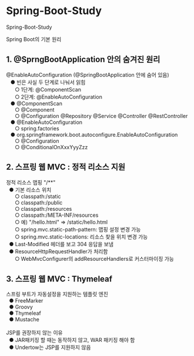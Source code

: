 # Spring-Boot-Study
Spring-Boot-Study

Spring Boot의 기본 원리
## 1. @SprngBootApplication 안의 숨겨진 원리
@EnableAutoConfiguration (@SpringBootApplication 안에 숨어 있음) <br/>
&nbsp; &nbsp;● 빈은 사실 두 단계로 나눠서 읽힘 <br/>
&nbsp; &nbsp;&nbsp; &nbsp;○ 1단계: @ComponentScan <br/>
&nbsp; &nbsp;&nbsp; &nbsp;○ 2단계: @EnableAutoConfiguration <br/>
&nbsp; &nbsp;● @ComponentScan <br/>
&nbsp; &nbsp;&nbsp; &nbsp;○ @Component <br/>
&nbsp; &nbsp;&nbsp; &nbsp;○ @Configuration @Repository @Service @Controller @RestController <br/>
&nbsp; &nbsp;● @EnableAutoConfiguration <br/>
&nbsp; &nbsp;&nbsp; &nbsp;○ spring.factories <br/>
&nbsp; &nbsp;● org.springframework.boot.autoconfigure.EnableAutoConfiguration <br/>
&nbsp; &nbsp;&nbsp; &nbsp;○ @Configuration <br/>
&nbsp; &nbsp;&nbsp; &nbsp;○ @ConditionalOnXxxYyyZzz <br/>

## 2. 스프링 웹 MVC : 정적 리소스 지원
정적 리소스 맵핑 "/**" <br/>
&nbsp;&nbsp;● 기본 리소스 위치 <br/>
&nbsp;&nbsp;&nbsp;&nbsp;&nbsp;&nbsp;○ classpath:/static <br/>
&nbsp;&nbsp;&nbsp;&nbsp;&nbsp;&nbsp;○ classpath:/public <br/>
&nbsp;&nbsp;&nbsp;&nbsp;&nbsp;&nbsp;○ classpath:/resources <br/>
&nbsp;&nbsp;&nbsp;&nbsp;&nbsp;&nbsp;○ classpath:/META-INF/resources <br/>
&nbsp;&nbsp;&nbsp;&nbsp;&nbsp;&nbsp;○ 예) "/hello.html" => /static/hello.html <br/>
&nbsp;&nbsp;&nbsp;&nbsp;&nbsp;&nbsp;○ spring.mvc.static-path-pattern: 맵핑 설정 변경 가능 <br/>
&nbsp;&nbsp;&nbsp;&nbsp;&nbsp;&nbsp;○ spring.mvc.static-locations: 리소스 찾을 위치 변경 가능 <br/>
&nbsp;&nbsp;● Last-Modified 헤더를 보고 304 응답을 보냄<br/>
&nbsp;&nbsp;● ResourceHttpRequestHandler가 처리함<br/>
&nbsp;&nbsp;&nbsp;&nbsp;&nbsp;&nbsp;○ WebMvcConfigurer의 addResourceHandlers로 커스터마이징 가능<br/>

## 3. 스프링 웹 MVC : Thymeleaf
스프링 부트가 자동설정을 지원하는 템플릿 엔진 <br/>
&nbsp;&nbsp;● FreeMarker <br/>
&nbsp;&nbsp;● Groovy <br/>
&nbsp;&nbsp;● Thymeleaf<br/>
&nbsp;&nbsp;● Mustache<br/>
<br/>
JSP를 권장하지 않는 이유 <br/>
&nbsp;&nbsp;● JAR패키징 할 때는 동작하지 않고, WAR 패키징 해야 함<br/>
&nbsp;&nbsp;● Undertow는 JSP를 지원하지 않음<br/>







